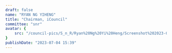 ```yaml
---
draft: false
name: "RYAN NG YIHENG"
title: "Chairman, iCouncil"
committee: "snr"
avatar: {
    src: "/council-pics/S_n_R/Ryan%20Ng%20Yi%20Heng/Screenshot%202023-07-04%20at%209.53.42%20PM.png",
}
publishDate: "2023-07-04 15:39"
---
```

